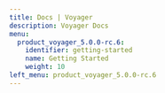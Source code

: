 ```yaml
---
title: Docs | Voyager
description: Voyager Docs
menu:
  product_voyager_5.0.0-rc.6:
    identifier: getting-started
    name: Getting Started
    weight: 10
left_menu: product_voyager_5.0.0-rc.6
---
```

